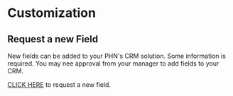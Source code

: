 # Customization

## Request a new Field

New fields can be added to your PHN's CRM solution. Some information is required. You may nee approval from your manager to add fields to your CRM.

[CLICK HERE](https://forms.office.com/Pages/ResponsePage.aspx?id=9ppOf6jSn0WRprRdgpzViqhMjrCziUBMvNNtgcYZU1hUQ1RJRzFRQVYxVTVYWElPTjZTOEg2OUZZTy4u) to request a new field.